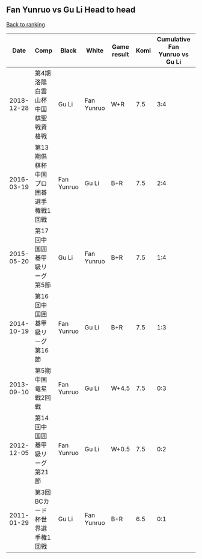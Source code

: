 ## Fan Yunruo vs Gu Li Head to head

[Back to ranking](../../index.md)




| **Date** | **Comp** | **Black** | **White** | **Game result** | **Komi** | **Cumulative Fan Yunruo vs Gu Li** | **Fan Yunruo streak** | **Gu Li streak** | 
| --- | --- | --- | --- | --- | --- | --- | --- | --- |
| 2018-12-28 | 第4期洛陽白雲山杯中国棋聖戦資格戦 | Gu Li | Fan Yunruo | W+R | 7.5 | 3:4 | 2 | 0 | 
| 2016-03-19 | 第13期倡棋杯中国プロ囲碁選手権戦1回戦 | Fan Yunruo | Gu Li | B+R | 7.5 | 2:4 | 1 | 0 | 
| 2015-05-20 | 第17回中国囲碁甲級リーグ第5節 | Gu Li | Fan Yunruo | B+R | 7.5 | 1:4 | 0 | 1 | 
| 2014-10-19 | 第16回中国囲碁甲級リーグ第16節 | Fan Yunruo | Gu Li | B+R | 7.5 | 1:3 | 1 | 0 | 
| 2013-09-10 | 第5期中国竜星戦2回戦 | Fan Yunruo | Gu Li | W+4.5 | 7.5 | 0:3 | 0 | 3 | 
| 2012-12-05 | 第14回中国囲碁甲級リーグ第21節 | Fan Yunruo | Gu Li | W+0.5 | 7.5 | 0:2 | 0 | 2 | 
| 2011-01-29 | 第3回BCカード杯世界選手権1回戦 | Gu Li | Fan Yunruo | B+R | 6.5 | 0:1 | 0 | 1 |




